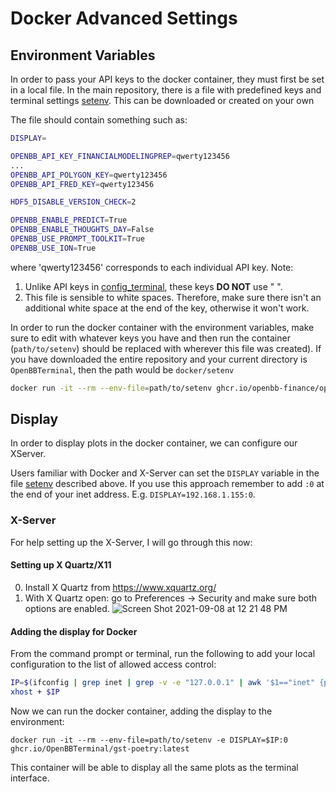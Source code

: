 # Docker Advanced Settings

## Environment Variables

In order to pass your API keys to the docker container, they must first be set in a local file. In the main repository,
there is a file with predefined keys and terminal settings [setenv](/docker/setenv). This can be downloaded or created
on your own

The file should contain something such as:

```bash
DISPLAY=

OPENBB_API_KEY_FINANCIALMODELINGPREP=qwerty123456
...
OPENBB_API_POLYGON_KEY=qwerty123456
OPENBB_API_FRED_KEY=qwerty123456

HDF5_DISABLE_VERSION_CHECK=2

OPENBB_ENABLE_PREDICT=True
OPENBB_ENABLE_THOUGHTS_DAY=False
OPENBB_USE_PROMPT_TOOLKIT=True
OPENBB_USE_ION=True
```

where 'qwerty123456' corresponds to each individual API key. Note:

1. Unlike API keys in [config_terminal](/openbb_terminal/config_terminal.py), these keys **DO NOT** use " ".
2. This file is sensible to white spaces. Therefore, make sure there isn't an additional white space at the end of the
   key, otherwise it won't work.

In order to run the docker container with the environment variables, make sure to edit with whatever keys you have and
then run the container (`path/to/setenv`) should be replaced with wherever this file was created). If you have
downloaded the entire repository and your current directory is `OpenBBTerminal`, then the path would be `docker/setenv`

```bash
docker run -it --rm --env-file=path/to/setenv ghcr.io/openbb-finance/openbbterminal-poetry:latest
```

## Display

In order to display plots in the docker container, we can configure our XServer.

Users familiar with Docker and X-Server can set the `DISPLAY` variable in the file [setenv](/docker/setenv) described
above. If you use this approach remember to add `:0` at the end of your inet address. E.g. `DISPLAY=192.168.1.155:0`.

### X-Server

For help setting up the X-Server, I will go through this now:

#### Setting up X Quartz/X11

0. Install X Quartz from <https://www.xquartz.org/>
1. With X Quartz open: go to Preferences -> Security and make sure both options are enabled.
   ![Screen Shot 2021-09-08 at 12 21 48 PM](https://user-images.githubusercontent.com/18151143/132548605-235d774b-9aa6-4a45-afcf-58fb775d376a.png)

#### Adding the display for Docker

From the command prompt or terminal, run the following to add your local configuration to the list of allowed access control:

```bash
IP=$(ifconfig | grep inet | grep -v -e "127.0.0.1" | awk '$1=="inet" {print $2}')
xhost + $IP
```

Now we can run the docker container, adding the display to the environment:

```bach
docker run -it --rm --env-file=path/to/setenv -e DISPLAY=$IP:0 ghcr.io/OpenBBTerminal/gst-poetry:latest
```

This container will be able to display all the same plots as the terminal interface.
